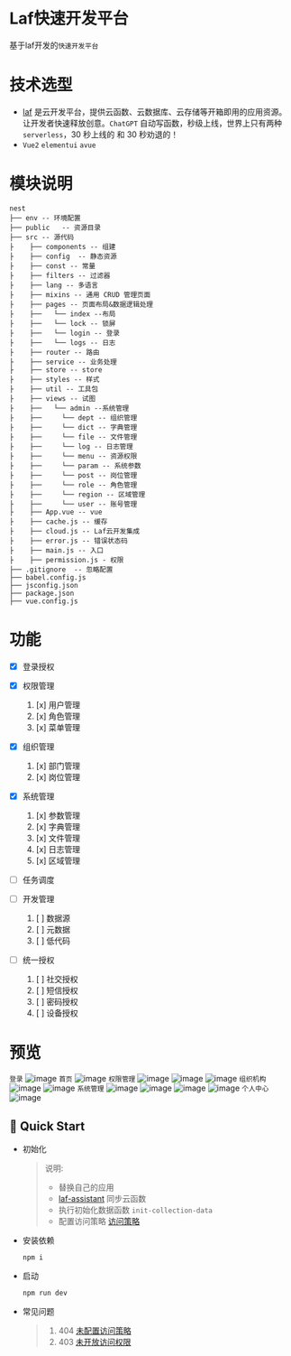 # Laf快速开发平台
基于laf开发的`快速开发平台`

# 技术选型
-  [laf](https://github.com/labring/laf) 是云开发平台，提供云函数、云数据库、云存储等开箱即用的应用资源。让开发者快速释放创意。`ChatGPT` 自动写函数，秒级上线，世界上只有两种 `serverless`，30 秒上线的 和 30 秒劝退的！
- `Vue2` `elementui` `avue`

# 模块说明
    nest
    ├── env -- 环境配置
    ├── public   -- 资源目录
    ├── src -- 源代码
    ├    ├── components -- 组建
    ├    ├── config  -- 静态资源
    ├    ├── const -- 常量
    ├    ├── filters -- 过滤器
    ├    ├── lang -- 多语言
    ├    ├── mixins -- 通用 CRUD 管理页面
    ├    ├── pages -- 页面布局&数据逻辑处理
	├    ├──   └── index --布局
	├    ├──   └── lock -- 锁屏
    ├    ├──   └── login -- 登录	
    ├    ├──   └── logs -- 日志
    ├    ├── router -- 路由
    ├    ├── service -- 业务处理
    ├    ├── store -- store
    ├    ├── styles -- 样式
    ├    ├── util -- 工具包
    ├    ├── views -- 试图
	├    ├──   └── admin --系统管理
	├    ├──     └── dept -- 组织管理
	├    ├──     └── dict -- 字典管理
	├    ├──     └── file -- 文件管理
	├    ├──     └── log -- 日志管理
	├    ├──     └── menu -- 资源权限
	├    ├──     └── param -- 系统参数
	├    ├──     └── post -- 岗位管理
	├    ├──     └── role -- 角色管理
	├    ├──     └── region -- 区域管理
	├    ├──     └── user -- 账号管理
    ├    ├── App.vue -- vue
    ├    ├── cache.js -- 缓存
    ├    ├── cloud.js -- Laf云开发集成
    ├    ├── error.js -- 错误状态码
    ├    ├── main.js -- 入口
    ├    ├── permission.js - 权限
    ├── .gitignore  -- 忽略配置
    ├── babel.config.js
    ├── jsconfig.json
    ├── package.json
    ├── vue.config.js


# 功能
- [x] 登录授权
- [x] 权限管理
    1. [x] 用户管理
    2. [x] 角色管理
    3. [x] 菜单管理
- [x] 组织管理
   1. [x] 部门管理
   2. [x] 岗位管理

- [x] 系统管理
  1. [x] 参数管理
  2. [x] 字典管理
  3. [x] 文件管理
  4. [x] 日志管理
  5. [x] 区域管理
 
- [ ] 任务调度

- [ ] 开发管理
  1. [ ] 数据源
  2. [ ] 元数据
  3. [ ] 低代码
  
- [ ] 统一授权
  1. [ ] 社交授权
  2. [ ] 短信授权
  3. [ ] 密码授权 
  4. [ ] 设备授权
  
# 预览
`登录`
![image](https://user-images.githubusercontent.com/11770232/230906126-7e9c0e8c-e5e8-47f1-ac5e-ef35a5e49e50.png)
`首页`
![image](https://user-images.githubusercontent.com/11770232/230906248-dcf59a4c-0f67-466b-b088-ee9cef38024e.png)
`权限管理`
![image](https://user-images.githubusercontent.com/11770232/230906357-be0293e0-e12b-4d48-9a7f-1ce5db4288a7.png)
![image](https://user-images.githubusercontent.com/11770232/230906407-b8791942-18bc-4894-b648-468c4e4f90a3.png)
![image](https://user-images.githubusercontent.com/11770232/230906438-9f50f67b-f020-485d-856c-acc7a9dbfc6d.png)
`组织机构`
![image](https://user-images.githubusercontent.com/11770232/230906491-74232d2e-476a-45d7-a46e-9f3849264aa2.png)
![image](https://user-images.githubusercontent.com/11770232/230906542-d1021f48-c991-4d68-8053-3e7506d88dbf.png)
`系统管理`
![image](https://user-images.githubusercontent.com/11770232/230906627-3f76440d-099b-49cd-bf42-d035100e0816.png)
![image](https://user-images.githubusercontent.com/11770232/230906770-4acda25e-f2c0-4cbf-a660-c492a0fa0eef.png)
![image](https://user-images.githubusercontent.com/11770232/230906802-132e9a4a-bb43-44ab-a35c-f4a9173b7555.png)
![image](https://user-images.githubusercontent.com/11770232/230906845-f01bb23c-87fb-47d3-b7be-982b35e10936.png)
`个人中心`
![image](https://user-images.githubusercontent.com/11770232/230907202-59da9ace-0f47-4644-ab40-9950147d1ee8.png)


## 🚀 Quick Start
- 初始化
  > 说明:
  > - 替换自己的应用
  > - [laf-assistant](https://forum.laf.run/d/67) 同步云函数
  > - 执行初始化数据函数 `init-collection-data`
  > - 配置访问策略 [访问策略](https://doc.laf.run/guide/db/policy.html)
  
- 安装依赖
  ``` js
  npm i
  ```
- 启动
  ``` js 
  npm run dev
  ```
- 常见问题
	> 1. 404 [未配置访问策略](https://doc.laf.run/guide/db/policy.html)
	> 2. 403 [未开放访问权限](https://doc.laf.run/guide/db/policy.html)
  

